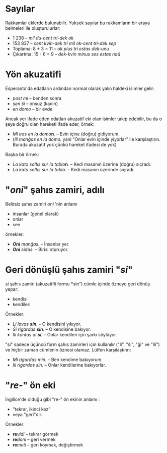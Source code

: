 # Sayılar

Rakkamlar eklerde bulunabilir. Yuksek sayılar bu rakkamların bir araya belmeleri ile oluşturulurlar:

- 1 238                     – *mil du-cent tri-dek ok*
- 153 837                   – *cent kvin-dek tri mil ok-cent tri-dek sep*
- Toplama:       8 + 3 = 11 – *ok plus tri estas dek-unu*
- Çıkartma:      15 - 6 = 9 – *dek-kvin minus ses estas naŭ*

# Yön akuzatifi

Esperanto'da edatların ardından normal olarak yalın haldeki isimler gelir:

- *post mi* – benden sonra
- *sen ŝi* – onsuz (kadın)
- *en domo* – bir evde

Ancak yer ifade eden edatları akuzatif eki olan isimler takip edebilir, bu da o şeye doğru olan hareketi ifade eder, örnek:

- *Mi iras en la domo*__n__*.* – Evin içine (doğru) gidiyorum.
- (*Ili manĝas en la domo.* yani "Onlar evin içinde yiyorlar" ile karşılaştırın. Burada akuzatif yok çünkü hareket ifadesi de yok)

Başka bir örnek:

- *La kato saltis sur la tablo*__n__*.* – Kedi masanın üzerine (doğru) sıçradı.
- *La kato saltis sur la tablo.* – Kedi masanın üzerinde sıçradı.

# "*oni*" şahıs zamiri, adılı

Belirsiz şahıs zamiri *oni* 'nin anlamı 

- insanlar (genel olarak)
- onlar
- sen

örnekler:

- *__Oni__ manĝas.* – İnsanlar yer.
- *__Oni__ sidas.* – Birisi oturuyor.
 

# Geri dönüşlü şahıs zamiri "*si*"

*si* şahıs zamiri (akuzatifli formu *sin") cümle içinde özneye geri dönüş yapar:

- kendisi
- kendileri

Örnekler:

- *Li lavas __sin__.* – O kendisini yıkıyor.
- *Ŝi rigardas __sin__.* – O kendisine bakıyor.
- *Ili kantas al __si__.* – Onlar kendileri için şarkı söylüyor.
 
"si" sadece üçüncü form şahıs zamirleri için kullanılır ("li", "ŝi", "ĝi" ve "ili") ve hiçbir zaman cümlenin öznesi olamaz. Lütfen karşılaştırın:

- *Mi rigardas min.* – Ben kendime bakıyorum.
- *Ili rigardas sin.* – Onlar kendilerine bakıyorlar.

# "*re-*" ön eki

İngilice'de olduğu gibi "re-" ön ekinin anlamı :

- "tekrar, ikinci kez"
- veya "geri"dir.

Örnekler:

- __re__*vidi* – tekrar görmek
- __re__*doni* – geri vermek 
- __re__*meti* – geri koymak, değiştirmek

 
